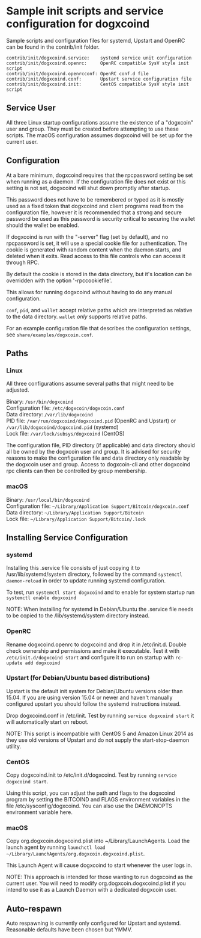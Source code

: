 Sample init scripts and service configuration for dogxcoind
==========================================================

Sample scripts and configuration files for systemd, Upstart and OpenRC
can be found in the contrib/init folder.

    contrib/init/dogxcoind.service:    systemd service unit configuration
    contrib/init/dogxcoind.openrc:     OpenRC compatible SysV style init script
    contrib/init/dogxcoind.openrcconf: OpenRC conf.d file
    contrib/init/dogxcoind.conf:       Upstart service configuration file
    contrib/init/dogxcoind.init:       CentOS compatible SysV style init script

Service User
---------------------------------

All three Linux startup configurations assume the existence of a "dogxcoin" user
and group.  They must be created before attempting to use these scripts.
The macOS configuration assumes dogxcoind will be set up for the current user.

Configuration
---------------------------------

At a bare minimum, dogxcoind requires that the rpcpassword setting be set
when running as a daemon.  If the configuration file does not exist or this
setting is not set, dogxcoind will shut down promptly after startup.

This password does not have to be remembered or typed as it is mostly used
as a fixed token that dogxcoind and client programs read from the configuration
file, however it is recommended that a strong and secure password be used
as this password is security critical to securing the wallet should the
wallet be enabled.

If dogxcoind is run with the "-server" flag (set by default), and no rpcpassword is set,
it will use a special cookie file for authentication. The cookie is generated with random
content when the daemon starts, and deleted when it exits. Read access to this file
controls who can access it through RPC.

By default the cookie is stored in the data directory, but it's location can be overridden
with the option '-rpccookiefile'.

This allows for running dogxcoind without having to do any manual configuration.

`conf`, `pid`, and `wallet` accept relative paths which are interpreted as
relative to the data directory. `wallet` *only* supports relative paths.

For an example configuration file that describes the configuration settings,
see `share/examples/dogxcoin.conf`.

Paths
---------------------------------

### Linux

All three configurations assume several paths that might need to be adjusted.

Binary:              `/usr/bin/dogxcoind`  
Configuration file:  `/etc/dogxcoin/dogxcoin.conf`  
Data directory:      `/var/lib/dogxcoind`  
PID file:            `/var/run/dogxcoind/dogxcoind.pid` (OpenRC and Upstart) or `/var/lib/dogxcoind/dogxcoind.pid` (systemd)  
Lock file:           `/var/lock/subsys/dogxcoind` (CentOS)  

The configuration file, PID directory (if applicable) and data directory
should all be owned by the dogxcoin user and group.  It is advised for security
reasons to make the configuration file and data directory only readable by the
dogxcoin user and group.  Access to dogxcoin-cli and other dogxcoind rpc clients
can then be controlled by group membership.

### macOS

Binary:              `/usr/local/bin/dogxcoind`  
Configuration file:  `~/Library/Application Support/Bitcoin/dogxcoin.conf`  
Data directory:      `~/Library/Application Support/Bitcoin`  
Lock file:           `~/Library/Application Support/Bitcoin/.lock`  

Installing Service Configuration
-----------------------------------

### systemd

Installing this .service file consists of just copying it to
/usr/lib/systemd/system directory, followed by the command
`systemctl daemon-reload` in order to update running systemd configuration.

To test, run `systemctl start dogxcoind` and to enable for system startup run
`systemctl enable dogxcoind`

NOTE: When installing for systemd in Debian/Ubuntu the .service file needs to be copied to the /lib/systemd/system directory instead.

### OpenRC

Rename dogxcoind.openrc to dogxcoind and drop it in /etc/init.d.  Double
check ownership and permissions and make it executable.  Test it with
`/etc/init.d/dogxcoind start` and configure it to run on startup with
`rc-update add dogxcoind`

### Upstart (for Debian/Ubuntu based distributions)

Upstart is the default init system for Debian/Ubuntu versions older than 15.04. If you are using version 15.04 or newer and haven't manually configured upstart you should follow the systemd instructions instead.

Drop dogxcoind.conf in /etc/init.  Test by running `service dogxcoind start`
it will automatically start on reboot.

NOTE: This script is incompatible with CentOS 5 and Amazon Linux 2014 as they
use old versions of Upstart and do not supply the start-stop-daemon utility.

### CentOS

Copy dogxcoind.init to /etc/init.d/dogxcoind. Test by running `service dogxcoind start`.

Using this script, you can adjust the path and flags to the dogxcoind program by
setting the BITCOIND and FLAGS environment variables in the file
/etc/sysconfig/dogxcoind. You can also use the DAEMONOPTS environment variable here.

### macOS

Copy org.dogxcoin.dogxcoind.plist into ~/Library/LaunchAgents. Load the launch agent by
running `launchctl load ~/Library/LaunchAgents/org.dogxcoin.dogxcoind.plist`.

This Launch Agent will cause dogxcoind to start whenever the user logs in.

NOTE: This approach is intended for those wanting to run dogxcoind as the current user.
You will need to modify org.dogxcoin.dogxcoind.plist if you intend to use it as a
Launch Daemon with a dedicated dogxcoin user.

Auto-respawn
-----------------------------------

Auto respawning is currently only configured for Upstart and systemd.
Reasonable defaults have been chosen but YMMV.
